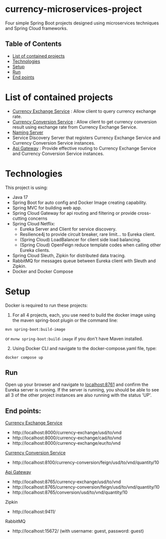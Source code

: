 # currency-microservices-project
Four simple Spring Boot projects designed using microservices techniques and Spring Cloud frameworks.

## Table of Contents
* [List of contained projects](#list-of-contained-projects)
* [Technologies](#technologies)
* [Setup](#setup)
* [Run](#run)
* [End points](#end-points)

# List of contained projects
* [Currency Exchange Service](https://github.com/lordrose1951890/currency-microservices-project/tree/master/currency-exchange-service)
  : Allow client to query currency exchange rate.
* [Currency Conversion Service](https://github.com/lordrose1951890/currency-microservices-project/tree/master/currency-conversion-service)
  : Allow client to get currency conversion result using exchange rate from Currency Exchange Service.
* [Naming Server](https://github.com/lordrose1951890/currency-microservices-project/tree/master/naming-server)
* Service Discovery Server that registers Currency Exchange Service and Currency Conversion Service instances.
* [Api Gateway](https://github.com/lordrose1951890/currency-microservices-project/tree/master/api-gateway)
  : Provide effective routing to Currency Exchange Service and Currency Conversion Service instances.

# Technologies
This project is using:
* Java 17
* Spring Boot for auto config and Docker Image creating capability.
* Spring MVC for building web app.
* Spring Cloud Gateway for api routing and filtering or provide cross-cutting concerns
* Spring Cloud Netflix:
  * Eureka Server and Client for service discovery.
  * Resilience4j to provide circuit breaker, rare limit... to Eureka client.
  * (Spring Cloud) LoadBalancer for client side load balancing.
  * (Spring Cloud) OpenFeign reduce template codes when calling other Eureka clients.
* Spring Cloud Sleuth, Zipkin for distributed data tracing.
* RabbitMQ for messages queue between Eureka client with Sleuth and Zipkin.
* Docker and Docker Compose

# Setup
Docker is required to run these projects:
1. For all 4 projects, each, you use need to build the docker image using the maven spring-boot plugin or the 
   command line:
```
mvn spring-boot:build-image
```

or ```mvnw spring-boot:build-image``` if you don't have Maven installed.

2. Using Docker CLI and navigate to the docker-compose.yaml file, type:
```
docker compose up
```

## Run
Open up your browser and navigate to [localhost:8761](http://localhost:8761) and confirm the Eureka server is 
running. If the server is running, you should be able to see all 3 of the other project instances are also running 
with the status 'UP'.

## End points:
[Currency Exchange Service](https://github.com/lordrose1951890/currency-microservices-project/tree/master/currency-exchange-service)
* http://localhost:8000/currency-exchange/usd/to/vnd
* http://localhost:8000/currency-exchange/cad/to/vnd
* http://localhost:8000/currency-exchange/eur/to/vnd

[Currency Conversion Service](https://github.com/lordrose1951890/currency-microservices-project/tree/master/currency-conversion-service)
* http://localhost:8100/currency-conversion/feign/usd/to/vnd/quantity/10

[Api Gateway](https://github.com/lordrose1951890/currency-microservices-project/tree/master/api-gateway)
* http://localhost:8765/currency-exchange/usd/to/vnd
* http://localhost:8765/currency-conversion/feign/usd/to/vnd/quantity/10
* http://localhost:8765/conversion/usd/to/vnd/quantity/10

Zipkin
* http://localhost:9411/

RabbitMQ  
* http://localhost:15672/ (with username: guest, password: guest)
